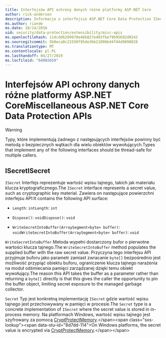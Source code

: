 ```yaml
---
title: Interfejsów API ochrony danych różne platformy ASP.NET Core
author: rick-anderson
description: Informacje o interfejsie ASP.NET Core Data Protection ISecret.
ms.author: riande
ms.date: 10/14/2016
uid: security/data-protection/extensibility/misc-apis
ms.openlocfilehash: 114cdd6209970e46b827e403fbe79b95692d0242
ms.sourcegitcommit: 5b0eca8c21550f95de3bb21096bd4fd4d9098026
ms.translationtype: MT
ms.contentlocale: pl-PL
ms.lasthandoff: 04/27/2019
ms.locfileid: "64902659"
---
```

# <a name="miscellaneous-aspnet-core-data-protection-apis"></a><span data-ttu-id="8d7dd-103">Interfejsów API ochrony danych różne platformy ASP.NET Core</span><span class="sxs-lookup"><span data-stu-id="8d7dd-103">Miscellaneous ASP.NET Core Data Protection APIs</span></span>

<a name="data-protection-extensibility-mics-apis"></a>

>[!WARNING]
> <span data-ttu-id="8d7dd-104">Typy, które implementują żadnego z następujących interfejsów powinny być metodą o bezpiecznych wątkach dla wielu obiektów wywołujących.</span><span class="sxs-lookup"><span data-stu-id="8d7dd-104">Types that implement any of the following interfaces should be thread-safe for multiple callers.</span></span>

## <a name="isecret"></a><span data-ttu-id="8d7dd-105">ISecret</span><span class="sxs-lookup"><span data-stu-id="8d7dd-105">ISecret</span></span>

<span data-ttu-id="8d7dd-106">`ISecret` Interfejs reprezentuje wartość wpisu tajnego, takich jak materiału klucza kryptograficznego.</span><span class="sxs-lookup"><span data-stu-id="8d7dd-106">The `ISecret` interface represents a secret value, such as cryptographic key material.</span></span> <span data-ttu-id="8d7dd-107">Zawiera on następujące powierzchni interfejsu API:</span><span class="sxs-lookup"><span data-stu-id="8d7dd-107">It contains the following API surface:</span></span>

* <span data-ttu-id="8d7dd-108">`Length`: `int`</span><span class="sxs-lookup"><span data-stu-id="8d7dd-108">`Length`: `int`</span></span>

* <span data-ttu-id="8d7dd-109">`Dispose()`: `void`</span><span class="sxs-lookup"><span data-stu-id="8d7dd-109">`Dispose()`: `void`</span></span>

* <span data-ttu-id="8d7dd-110">`WriteSecretIntoBuffer(ArraySegment<byte> buffer)`: `void`</span><span class="sxs-lookup"><span data-stu-id="8d7dd-110">`WriteSecretIntoBuffer(ArraySegment<byte> buffer)`: `void`</span></span>

<span data-ttu-id="8d7dd-111">`WriteSecretIntoBuffer` Metoda wypełni dostarczony bufor o pierwotne wartości klucza tajnego.</span><span class="sxs-lookup"><span data-stu-id="8d7dd-111">The `WriteSecretIntoBuffer` method populates the supplied buffer with the raw secret value.</span></span> <span data-ttu-id="8d7dd-112">Przyczyna tego interfejsu API przyjmuje buforu jako parametr zamiast zwracanie `byte[]` bezpośrednio jest możliwość przypiąć obiektu buforu, ograniczenie klucza tajnego narażenia na moduł odśmiecania pamięci zarządzanej dzięki temu obiekt wywołujący.</span><span class="sxs-lookup"><span data-stu-id="8d7dd-112">The reason this API takes the buffer as a parameter rather than returning a `byte[]` directly is that this gives the caller the opportunity to pin the buffer object, limiting secret exposure to the managed garbage collector.</span></span>

<span data-ttu-id="8d7dd-113">`Secret` Typ jest konkretną implementację `ISecret` gdzie wartość wpisu tajnego jest przechowywany w pamięci w procesie.</span><span class="sxs-lookup"><span data-stu-id="8d7dd-113">The `Secret` type is a concrete implementation of `ISecret` where the secret value is stored in in-process memory.</span></span> <span data-ttu-id="8d7dd-114">Na platformach Windows, wartość wpisu tajnego jest szyfrowany za pomocą [CryptProtectMemory](https://msdn.microsoft.com/library/windows/desktop/aa380262(v=vs.85).aspx).</span><span class="sxs-lookup"><span data-stu-id="8d7dd-114">On Windows platforms, the secret value is encrypted via [CryptProtectMemory](https://msdn.microsoft.com/library/windows/desktop/aa380262(v=vs.85).aspx).</span></span>
